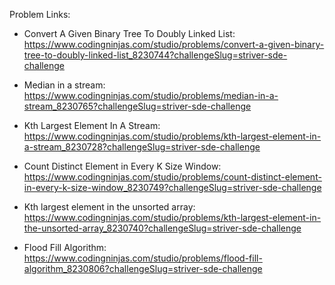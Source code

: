 Problem Links:

-   Convert A Given Binary Tree To Doubly Linked List:  https://www.codingninjas.com/studio/problems/convert-a-given-binary-tree-to-doubly-linked-list_8230744?challengeSlug=striver-sde-challenge

-   Median in a stream: https://www.codingninjas.com/studio/problems/median-in-a-stream_8230765?challengeSlug=striver-sde-challenge

-   Kth Largest Element In A Stream: https://www.codingninjas.com/studio/problems/kth-largest-element-in-a-stream_8230728?challengeSlug=striver-sde-challenge

-   Count Distinct Element in Every K Size Window: https://www.codingninjas.com/studio/problems/count-distinct-element-in-every-k-size-window_8230749?challengeSlug=striver-sde-challenge

-   Kth largest element in the unsorted array: https://www.codingninjas.com/studio/problems/kth-largest-element-in-the-unsorted-array_8230740?challengeSlug=striver-sde-challenge

-   Flood Fill Algorithm: https://www.codingninjas.com/studio/problems/flood-fill-algorithm_8230806?challengeSlug=striver-sde-challenge

